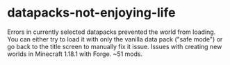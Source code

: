 # datapacks-not-enjoying-life
Errors in currently selected datapacks prevented the world from loading. You can either try to load it with only the vanilla data pack ("safe mode") or go back to the title screen to manually fix it issue.
Issues with creating new worlds in Minecraft 1.18.1 with Forge. ~51 mods.
